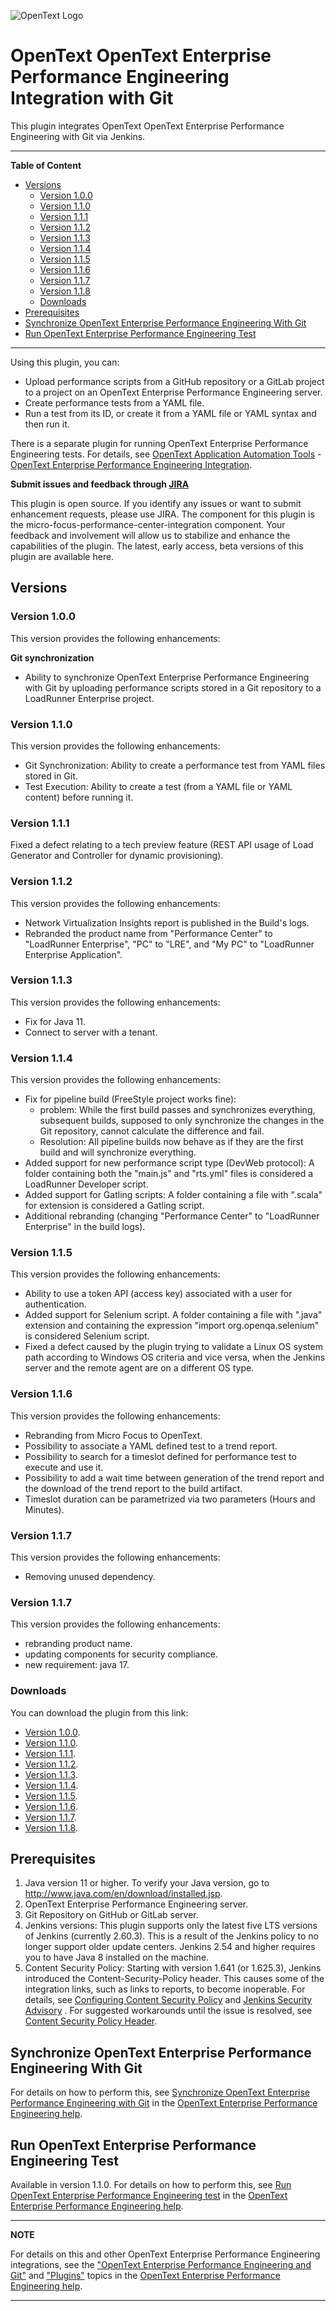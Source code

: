 ![OpenText Logo](https://upload.wikimedia.org/wikipedia/commons/1/1b/OpenText_logo.svg)
# OpenText OpenText Enterprise Performance Engineering Integration with Git
This plugin integrates OpenText OpenText Enterprise Performance Engineering with Git via Jenkins.

---
**Table of Content**

  * [Versions](#versions)
    + [Version 1.0.0](#version-100)
    + [Version 1.1.0](#version-110)
    + [Version 1.1.1](#version-111)
    + [Version 1.1.2](#version-112)
    + [Version 1.1.3](#version-113)
    + [Version 1.1.4](#version-114)
    + [Version 1.1.5](#version-115)
    + [Version 1.1.6](#version-116)
    + [Version 1.1.7](#version-117)
	+ [Version 1.1.8](#version-117)
    + [Downloads](#downloads)
  * [Prerequisites](#prerequisites)
  * [Synchronize OpenText Enterprise Performance Engineering With Git](#synchronize-openText-enterprise-performance-engineering-with-git)
  * [Run OpenText Enterprise Performance Engineering Test](#run-openText-enterprise-performance-engineering-test)

---
  
Using this plugin, you can:
- Upload performance scripts from a GitHub repository or a GitLab project to a project on an OpenText Enterprise Performance Engineering server.
- Create performance tests from a YAML file.
- Run a test from its ID, or create it from a YAML file or YAML syntax and then run it.

There is a separate plugin for running OpenText Enterprise Performance Engineering tests. For details, see [OpenText Application Automation Tools](https://wiki.jenkins.io/display/JENKINS/Micro+Focus+Application+Automation+Tools) - [OpenText Enterprise Performance Engineering Integration](https://wiki.jenkins.io/display/JENKINS/Performance+Center+Integration).

**Submit issues and feedback through [JIRA](https://issues.jenkins-ci.org/browse/JENKINS-36795?jql=project%20%3D%20JENKINS%20AND%20component%20%3D%20micro-focus-performance-center-integration)**

This plugin is open source. If you identify any issues or want to submit enhancement requests, please use JIRA. The component for this plugin is the micro-focus-performance-center-integration component. Your feedback and involvement will allow us to stabilize and enhance the capabilities of the plugin. The latest, early access, beta versions of this plugin are available here. 
## Versions

### Version 1.0.0
This version provides the following enhancements:

**Git synchronization**

- Ability to synchronize OpenText Enterprise Performance Engineering with Git by uploading performance scripts stored in a Git repository to a LoadRunner Enterprise project.

### Version 1.1.0
This version provides the following enhancements:
- Git Synchronization: Ability to create a performance test from YAML files stored in Git.
- Test Execution: Ability to create a test (from a YAML file or YAML content) before running it.

### Version 1.1.1
Fixed a defect relating to a tech preview feature (REST API usage of Load Generator and Controller for dynamic provisioning).

### Version 1.1.2
This version provides the following enhancements:
- Network Virtualization Insights report is published in the Build's logs.
- Rebranded the product name from "Performance Center" to "LoadRunner Enterprise", "PC" to "LRE", and "My PC" to "LoadRunner Enterprise Application".

### Version 1.1.3
This version provides the following enhancements:
- Fix for Java 11.
- Connect to server with a tenant.

### Version 1.1.4
This version provides the following enhancements:
- Fix for pipeline build (FreeStyle project works fine): 
  - problem: While the first build passes and synchronizes everything, subsequent builds, supposed to only synchronize the changes in the Git repository, cannot calculate the difference and fail.
  - Resolution: All pipeline builds now behave as if they are the first build and will synchronize everything.
- Added support for new performance script type (DevWeb protocol): A folder containing both the "main.js" and "rts.yml" files is considered a LoadRunner Developer script.
- Added support for Gatling scripts: A folder containing a file with ".scala" for extension is considered a Gatling script.
- Additional rebranding (changing "Performance Center" to "LoadRunner Enterprise" in the build logs).

### Version 1.1.5
This version provides the following enhancements:
- Ability to use a token API (access key) associated with a user for authentication.
- Added support for Selenium script. A folder containing a file with ".java" extension and containing the expression "import org.openqa.selenium" is considered Selenium script.
- Fixed a defect caused by the plugin trying to validate a Linux OS system path according to Windows OS criteria and vice versa, when the Jenkins server and the remote agent are on a different OS type.

### Version 1.1.6
This version provides the following enhancements:
- Rebranding from Micro Focus to OpenText.
- Possibility to associate a YAML defined test to a trend report.
- Possibility to search for a timeslot defined for performance test to execute and use it.
- Possibility to add a wait time between generation of the trend report and the download of the trend report to the build artifact.
- Timeslot duration can be parametrized via two parameters (Hours and Minutes).

### Version 1.1.7
This version provides the following enhancements:
- Removing unused dependency.

### Version 1.1.7
This version provides the following enhancements:
- rebranding product name.
- updating components for security compliance.
- new requirement: java 17.

### Downloads
You can download the plugin from this link:

- [Version 1.0.0](https://repo.jenkins-ci.org/releases/org/jenkins-ci/plugins/micro-focus-performance-center-integration/1.0.0/micro-focus-performance-center-integration-1.0.0.hpi).
- [Version 1.1.0](https://repo.jenkins-ci.org/releases/org/jenkins-ci/plugins/micro-focus-performance-center-integration/1.1.0/micro-focus-performance-center-integration-1.1.0.hpi).
- [Version 1.1.1](https://repo.jenkins-ci.org/releases/org/jenkins-ci/plugins/micro-focus-performance-center-integration/1.1.1/micro-focus-performance-center-integration-1.1.1.hpi).
- [Version 1.1.2](https://repo.jenkins-ci.org/releases/org/jenkins-ci/plugins/micro-focus-performance-center-integration/1.1.2/micro-focus-performance-center-integration-1.1.2.hpi).
- [Version 1.1.3](https://repo.jenkins-ci.org/releases/org/jenkins-ci/plugins/micro-focus-performance-center-integration/1.1.3/micro-focus-performance-center-integration-1.1.3.hpi).
- [Version 1.1.4](https://repo.jenkins-ci.org/releases/org/jenkins-ci/plugins/micro-focus-performance-center-integration/1.1.4/micro-focus-performance-center-integration-1.1.4.hpi).
- [Version 1.1.5](https://repo.jenkins-ci.org/releases/org/jenkins-ci/plugins/micro-focus-performance-center-integration/1.1.5/micro-focus-performance-center-integration-1.1.5.hpi).
- [Version 1.1.6](https://repo.jenkins-ci.org/releases/org/jenkins-ci/plugins/micro-focus-performance-center-integration/1.1.6/micro-focus-performance-center-integration-1.1.6.hpi).
- [Version 1.1.7](https://repo.jenkins-ci.org/releases/org/jenkins-ci/plugins/micro-focus-performance-center-integration/1.1.7/micro-focus-performance-center-integration-1.1.7.hpi).
- [Version 1.1.8](https://repo.jenkins-ci.org/releases/org/jenkins-ci/plugins/micro-focus-performance-center-integration/1.1.8/micro-focus-performance-center-integration-1.1.8.hpi).

## Prerequisites
1. Java version 11 or higher. To verify your Java version, go to http://www.java.com/en/download/installed.jsp.
2. OpenText Enterprise Performance Engineering server.
3. Git Repository on GitHub or GitLab server.
4. Jenkins versions: This plugin supports only the latest five LTS versions of Jenkins (currently 2.60.3). This is a result of the Jenkins policy to no longer support older update centers. Jenkins 2.54 and higher requires you to have Java 8 installed on the machine.
5. Content Security Policy: Starting with version 1.641 (or 1.625.3), Jenkins introduced the Content-Security-Policy header. This causes some of the integration links, such as links to reports, to become inoperable. For details, see [Configuring Content Security Policy](https://wiki.jenkins.io/display/JENKINS/Configuring+Content+Security+Policy) and [Jenkins Security Advisory](https://jenkins.io/security/advisory/2015-12-09/) . For suggested workarounds until the issue is resolved, see [Content Security Policy Header](https://wiki.jenkins.io/display/JENKINS/Micro+Focus+Application+Automation+Tools#MicroFocusApplicationAutomationTools-ContentSecurityPolicyHeader).

## Synchronize OpenText Enterprise Performance Engineering With Git
For details on how to perform this, see [Synchronize OpenText Enterprise Performance Engineering with Git](https://admhelp.microfocus.com/pc/en/latest/online_help/Content/PC/Sync_PC_with_Git.htm) in the [OpenText Enterprise Performance Engineering help](https://admhelp.microfocus.com/lre).

## Run OpenText Enterprise Performance Engineering Test
Available in version 1.1.0. For details on how to perform this, see [Run OpenText Enterprise Performance Engineering test](https://admhelp.microfocus.com/pc/en/latest/online_help/Content/PC/Run_test_using_PC.htm) in the [OpenText Enterprise Performance Engineering help](https://admhelp.microfocus.com/lre).

---
**NOTE** 

For details on this and other OpenText Enterprise Performance Engineering integrations, see the ["OpenText Enterprise Performance Engineering and Git"](https://admhelp.microfocus.com/pc/en/latest/online_help/Content/PC/Git-integration.htm) and ["Plugins"](https://admhelp.microfocus.com/pc/en/latest/online_help/Content/PC/Performance-Center-Plugins.htm) topics in the [OpenText Enterprise Performance Engineering help](https://admhelp.microfocus.com/lre).

---